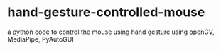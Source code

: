# hand-gesture-controlled-mouse
a python code to control the mouse using hand gesture using openCV, MediaPipe, PyAutoGUI
